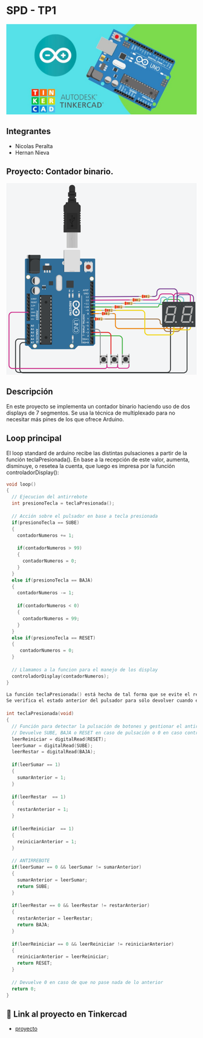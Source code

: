 # SPD - TP1
![Tinkercad](./img/arduino.jpg)


## Integrantes 
- Nicolas Peralta
- Hernan Nieva


## Proyecto: Contador binario.
![Tinkercad](./img/binaryCounter.png)


## Descripción
En este proyecto se implementa un contador binario haciendo uso de dos displays de 7 segmentos.
Se usa la técnica de multiplexado para no necesitar más pines de los que ofrece Arduino.

## Loop principal
El loop standard de arduino recibe las distintas pulsaciones a partir de la función teclaPresionada().
En base a la recepción de este valor, aumenta, disminuye, o resetea la cuenta, que luego es impresa por la función controladorDisplay():

~~~ C++
void loop()
{      
  // Ejecucion del antirrebote
  int presionoTecla = teclaPresionada();

  // Acción sobre el pulsador en base a tecla presionada
  if(presionoTecla == SUBE)
  {
  	contadorNumeros += 1;
   
    if(contadorNumeros > 99)
    {
      contadorNumeros = 0;
    }
  }
  else if(presionoTecla == BAJA)
  {
    contadorNumeros -= 1;

    if(contadorNumeros < 0)
    {
      contadorNumeros = 99;
    }
  }
  else if(presionoTecla == RESET)
  {
     contadorNumeros = 0;
  }
  
  // Llamamos a la funcion para el manejo de los display
  controladorDisplay(contadorNumeros);
}
~~~

~~~ C++
La función teclaPresionada() está hecha de tal forma que se evite el rebote del pulsador, es decir, que el mantener apretado el botón no se detecte como varias pulsaciones seguidas.
Se verifica el estado anterior del pulsador para sólo devolver cuando estuvo presionado y dejó de estarlo:

int teclaPresionada(void)
{
  // Función para detectar la pulsación de botones y gestionar el antirrebote.
  // Devuelve SUBE, BAJA o RESET en caso de pulsación o 0 en caso contrario.
  leerReiniciar = digitalRead(RESET);
  leerSumar = digitalRead(SUBE);
  leerRestar = digitalRead(BAJA);
  
  if(leerSumar == 1)
  {
    sumarAnterior = 1;
  }
  
  if(leerRestar  == 1)
  {
    restarAnterior = 1;
  }

  if(leerReiniciar  == 1)
  {
    reiniciarAnterior = 1;
  }
  
  // ANTIRREBOTE 
  if(leerSumar == 0 && leerSumar != sumarAnterior)
  {
  	sumarAnterior = leerSumar;
    return SUBE;
  }
  
  if(leerRestar == 0 && leerRestar != restarAnterior)
  {
  	restarAnterior = leerRestar;
    return BAJA;
  }
  
  if(leerReiniciar == 0 && leerReiniciar != reiniciarAnterior)
  {
  	reiniciarAnterior = leerReiniciar;
    return RESET;
  }

  // Devuelve 0 en caso de que no pase nada de lo anterior
  return 0;
}
~~~

## :robot: Link al proyecto en Tinkercad
- [proyecto](https://www.tinkercad.com/things/3Hq4TQANRCd)